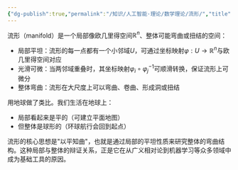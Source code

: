 ```yaml
---
{"dg-publish":true,"permalink":"/知识/人工智能·理论/数学理论/流形/","title":"流形","noteIcon":""}
---
```



流形（manifold）是一个局部像欧几里得空间$\mathbb{R}^n$、整体可能弯曲或扭结的空间：
- 局部平坦：流形的每一点都有一个小邻域$U$，可通过坐标映射$φ:U→\mathbb{R}^n$与欧几里得空间对应
- 光滑可微：当两邻域重叠时，其坐标映射$\varphi_i \circ \varphi_j^{-1}​$可顺滑转换，保证流形上可微分
- 整体弯曲：流形在大尺度上可以弯曲、卷曲、形成洞或扭结

用地球做了类比。我们生活在地球上：
- 局部看起来是平的（可建立平面地图）
- 但整体是球形的（环球航行会回到起点）

流形的核心思想是"以平知曲"，也就是通过局部的平坦性质来研究整体的弯曲结构。这种局部与整体的辩证关系，正是它在从广义相对论到机器学习等众多领域中成为基础工具的原因。
